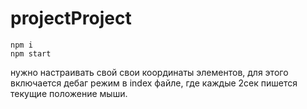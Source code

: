 # projectProject

```
npm i
npm start
```

нужно настраивать свой свои координаты элементов, для этого включается дебаг режим в index файле, где каждые 2сек пишется текущие положение мыши.
